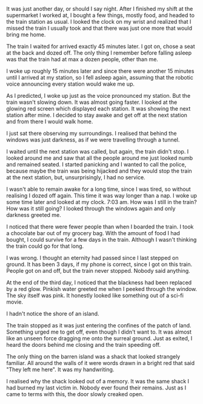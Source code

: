 It was just another day, or should I say night. After I finished my shift at the supermarket I worked at, I bought a few things, mostly food, and headed to the train station as usual. I looked the clock on my wrist and realized that I missed the train I usually took and that there was just one more that would bring me home.

The train I waited for arrived exactly 45 minutes later. I got on, chose a seat at the back and dozed off. The only thing I remember before falling asleep was that the train had at max a dozen people, other than me.

I woke up roughly 15 minutes later and since there were another 15 minutes until I arrived at my station, so I fell asleep again, assuming that the robotic voice announcing every station would wake me up.

As I predicted, I woke up just as the voice pronounced my station. But the train wasn't slowing down. It was almost going faster. I looked at the glowing red screen which displayed each station. It was showing the next station after mine. I decided to stay awake and get off at the next station and from there I would walk home.

I just sat there observing my surroundings. I realised that behind the windows was just darkness, as if we were travelling through a tunnel.

I waited until the next station was called, but again, the train didn't stop. I looked around me and saw that all the people around me just looked numb and remained seated. I started panicking and I wanted to call the police, because maybe the train was being hijacked and they would stop the train at the next station, but, unsurprisingly, I had no service.

I wasn't able to remain awake for a long time, since I was tired, so without realising I dozed off again. This time it was way longer than a nap. I woke up some time later and looked at my clock. 7:03 am. How was I still in the train? How was it still going? I looked through the windows again and only darkness greeted me.

I noticed that there were fewer people than when I boarded the train. I took a chocolate bar out of my grocery bag. With the amount of food I had bought, I could survive for a few days in the train. Although I wasn't thinking the train could go for that long.

I was wrong. I thought an eternity had passed since I last stepped on ground. It has been 3 days, if my phone is correct, since I got on this train. People got on and off, but the train never stopped. Nobody said anything.

At the end of the third day, I noticed that the blackness had been replaced by a red glow. Pinkish water greeted me when I peeked through the window. The sky itself was pink.  It honestly looked like something out of a sci-fi movie.

I hadn't notice the shore of an island.

The train stopped as it was just entering the confines of the patch of land. Something urged me to get off, even though I didn't want to. It was almost like an unseen force dragging me onto the surreal ground. Just as exited, I heard the doors behind me closing and the train speeding off.

The only thing on the barren island was a shack that looked strangely familiar. All around the walls of it were words drawn in a bright red that said "They left me here". It was my handwriting.

I realised why the shack looked out of a memory. It was the same shack I had burned my last victim in. Nobody ever found their remains. Just as I came to terms with this, the door slowly creaked open.